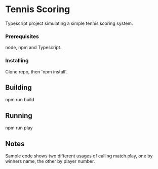 # Tennis Scoring

Typescript project simulating a simple tennis scoring system.

### Prerequisites

node, npm and Typescript.

### Installing

Clone repo, then 'npm install'.

## Building

npm run build

## Running

npm run play

## Notes

Sample code shows two different usages of calling match.play, one by winners name, the other by player number.
